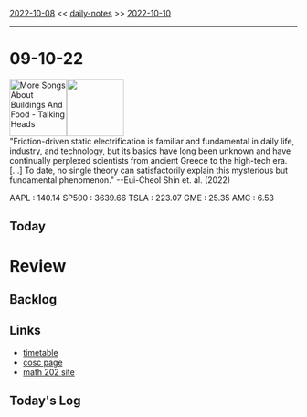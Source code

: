 [2022-10-08](daily_notes/2022-10-08) << [daily-notes](notes/daily-notes.md) >> [2022-10-10](daily_notes/2022-10-10)

---
# 09-10-22
<a href='spotify:album:01RJdKvXyz515O37itqMIJ'><img src='https://i.scdn.co/image/9b19bd8cefe70de0c037f1160f3f4d86d5e411de' alt='More Songs About Buildings And Food - Talking Heads' height=100></a><img src='https://imgs.xkcd.com/comics/easy_or_hard.png' height=100>
<br>"Friction-driven static electrification is familiar and fundamental in daily life, industry, and technology, but its basics have long been unknown and have continually perplexed scientists from ancient Greece to the high-tech era. [...] To date, no single theory can satisfactorily explain this mysterious but fundamental phenomenon." --Eui-Cheol Shin et. al. (2022)

AAPL : 140.14 
SP500 : 3639.66 
TSLA : 223.07
GME : 25.35
AMC : 6.53

## Today



# Review


## Backlog


## Links
- [timetable](https://i.imgur.com/9ghbvAG.png)
- [cosc page](https://cosc203.cspages.otago.ac.nz)
- [math 202 site](https://www.maths.otago.ac.nz/?resOLAF)

## Today's Log